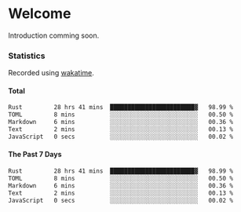 # Welcome

Introduction comming soon.

### Statistics
Recorded using [wakatime](wakatime.com).

#### Total 
<!--START_SECTION:waka_all_time-->

```txt
Rust         28 hrs 41 mins  ████████████████████████▓   98.99 %
TOML         8 mins          ░░░░░░░░░░░░░░░░░░░░░░░░░   00.50 %
Markdown     6 mins          ░░░░░░░░░░░░░░░░░░░░░░░░░   00.36 %
Text         2 mins          ░░░░░░░░░░░░░░░░░░░░░░░░░   00.13 %
JavaScript   0 secs          ░░░░░░░░░░░░░░░░░░░░░░░░░   00.02 %
```

<!--END_SECTION:waka_all_time-->

#### The Past 7 Days
<!--START_SECTION:waka_last_7-->

```txt
Rust         28 hrs 41 mins  ████████████████████████▓   98.99 %
TOML         8 mins          ░░░░░░░░░░░░░░░░░░░░░░░░░   00.50 %
Markdown     6 mins          ░░░░░░░░░░░░░░░░░░░░░░░░░   00.36 %
Text         2 mins          ░░░░░░░░░░░░░░░░░░░░░░░░░   00.13 %
JavaScript   0 secs          ░░░░░░░░░░░░░░░░░░░░░░░░░   00.02 %
```

<!--END_SECTION:waka_last_7-->
